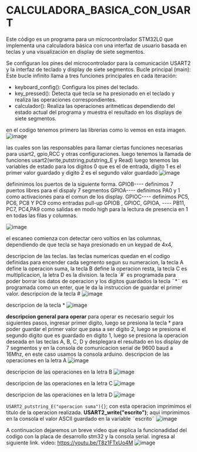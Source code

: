 # CALCULADORA_BASICA_CON_USART
Este código es un programa para un microcontrolador STM32L0 que implementa una calculadora básica con una interfaz de usuario basada en teclas y una visualización en display de siete segmentos. 

Se configuran los pines del microcontrolador para la comunicación USART2 y la interfaz de teclado y display de siete segmentos.
Bucle principal (main): Este bucle infinito llama a tres funciones principales en cada iteración:
   - keyboard_config(): Configura los pines del teclado.
   - key_pressed(): Detecta qué tecla se ha presionado en el teclado y realiza las operaciones correspondientes.
   - calculador(): Realiza las operaciones aritméticas dependiendo del estado actual del programa y muestra el resultado en los displays de siete segmentos.

en el codigo tenemos primero las librerias como lo vemos en esta imagen.
 ![image](https://github.com/ByronRC89/CALCULADORA_BASICA_CON_USART/assets/159856194/4fccc63b-427f-48fb-aa17-a4571c1549ff)
 

las cuales son las responsables para llamar ciertas funciones necesarias para usart2, gpio,RCC y otras configuraciones.
luego tenemos la llamada de funciones usart2(write,putstring,putstring_E y Read)
luego tenemos las variables de estado para los digitos 0 que es el de entrada, digito 1 es el primer valor guardado y digito 2 es el segundo valor guardado
![image](https://github.com/ByronRC89/CALCULADORA_BASICA_CON_USART/assets/159856194/df0020b5-7cb6-46f2-b825-152f62e1c246)


defininimos los puertos de la siguiente forma.
GPIOB---- definimos 7 puertos libres para el dispaly 7 segmentos
GPIOA---- definimos PA0 y 1 como activaciones para el comun de los display.
GPIOC---- definimos PC5, PC6, PC8 Y PC9 como entradas pull-up
GPIOB , GPIOC, GPIOA, ---- PB11, PC7, PC4,PA9 como salidas en modo high para la lectura de presencia en 1 en todas las filas y columnas.

![image](https://github.com/ByronRC89/CALCULADORA_BASICA_CON_USART/assets/159856194/81a9fe53-1f80-454d-a489-26de156005ae)

el escaneo comienza con detectar cero voltios en las columnas, dependiendo de que tecla se haya presionado en un keypad de 4x4,

descripcion de las teclas.
las teclas numericas quedan en el codigo definidas para encender cada segmento segun su numeracion, la tecla A define la operacion suma, la tecla B define la operacion resta, la tecla C es multiplicacion, la letra D es la division.
la tecla ´#´ es programada para poder borrar los datos de operacion y los digitos guardados 
la tecla ¨*¨ es programada como un enter, que le da la instruccion de guardar el primer valor.
descripcion de la tecla #
![image](https://github.com/ByronRC89/CALCULADORA_BASICA_CON_USART/assets/159856194/49710607-baae-4b0d-a273-45d49e5cd8ae)

descripcion de la tecla *
![image](https://github.com/ByronRC89/CALCULADORA_BASICA_CON_USART/assets/159856194/73e446d9-4717-4b86-ba85-9174a445190d)

**descripcion general para operar** 
para operar es necesario seguir los siguientes pasos, ingresar primer digito, luego se presiona  la tecla * para poder guardar el primer valor que pasa a ser digito 2, luego se presiona el segundo digito que es guardado en digito 1, luego se presiona la operacion deseada en las teclas A, B, C, D y desplegara el resultado en los display de 7 segmentos y en la consola de comunicacion serial de 9600 baud a 16Mhz, en este caso usamos la consola arduino.
descripcion de las operaciones en la letra A
![image](https://github.com/ByronRC89/CALCULADORA_BASICA_CON_USART/assets/159856194/33c3257e-7263-4091-8997-88305f8a637c)

descripcion de las operaciones en la letra B
![image](https://github.com/ByronRC89/CALCULADORA_BASICA_CON_USART/assets/159856194/65763dab-442e-458f-989b-db75f04ea4d2)

descripcion de las operaciones en la letra C
![image](https://github.com/ByronRC89/CALCULADORA_BASICA_CON_USART/assets/159856194/1dff5290-11cd-421f-b03c-d43916f83782)

descripcion de las operaciones en la letra D
![image](https://github.com/ByronRC89/CALCULADORA_BASICA_CON_USART/assets/159856194/65e61a7f-2415-43cf-bb53-4a2117407078)


```USART2_putstring_E("operacion suma"){}```; con esta operacion imprimimos el titulo de la operacion realizada.
**USART2_write("escrito")**;  aqui imprimimos en la consola el valor ASCII guardado en la variable ¨escrito¨
![image](https://github.com/ByronRC89/CALCULADORA_BASICA_CON_USART/assets/159856194/8733348e-5e14-4f20-b333-607e6ba6747d)

A continuacion dejaremos un breve video que explica la funcionadidad del codigo con la placa de desarrollo stm32 y la consola serial.
ingresa al siguiente link.
video: https://youtu.be/T8z1FTxUo4M
![image](https://github.com/ByronRC89/CALCULADORA_BASICA_CON_USART/assets/159856194/ff321233-05cf-4861-a1b5-7f421eeebfd1)


